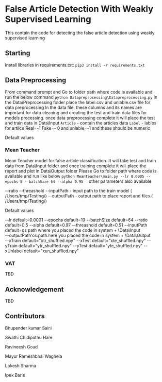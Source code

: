 # False Article Detection With Weakly Supervised Learning

This contain the code for detecting the false article detection using weakly supervised learning

## Starting


Install libraries in requirements.txt:
`pip3 install -r requirements.txt`


## Data Preprocessing 
From command prompt and Go to folder path where code is available and run the below command
`
python Datapreprocessing\Datapreprocessing.py
`
In the Data\Preprocessing folder place the label.csv and unlable.csv file for data preprocessing
In the data file, these columns and its names are important for data cleaning and creating the test and train data files for models processing. 
once data preprocessing complete it will place the test and train data in Data\Input
`Article` - contain the articles data
`Label` - lables for artilce Real=-1 Fake=- 0 and unlable=-1 and these should be numeric 

Default values 


### Mean Teacher
Mean Teacher model for false article classification.
It will take test and train data from Data\Input folder and once training complete it will place the report and plot in Data\Output folder
Please Go to folder path where code is available and run like below
`python MeanTeacher\main.py --lr 0.0005 --epochs 5 --batchSize 64 --alpha 0.95 
`
other parameters also available 

--ratio
--threashold
--inputPath  - input path to the train model ( /Users/tmp/Testing/)
--outputPath - output path to place report and files ( /Users/tmp/Testing/)

Default values 

--lr default=0.0001
--epochs default=10
--batchSize default=64
--ratio default=0.5
--alpha default=0.97
--threashold default=0.51
--inputPath default=os path where you placed the code in system + \Data\Input\
--outputPath'os.path.here you placed the code in system + \Data\Output\
--xTrain default="xtr_shuffled.npy"
--xTest default="xte_shuffled.npy"
--yTrain default="ytr_shuffled.npy"
--yTest default="yte_shuffled.npy"
--xUnlabel default="xun_shuffled.npy"


### VAT
TBD

## Acknowledgement
TBD


## Contributors

Bhupender kumar Saini

Swathi Chidipothu Hare

Ravineesh Goud

Mayur Rameshbhai Waghela

Lokesh Sharma

Ipek Baris
